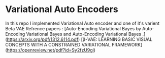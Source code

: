 # Variational Auto Encoders
In this repo I implemented Variational Auto encoder and one of it's varient Beta VAE
Refrence papers :
[Auto-Encoding Variational Bayes by Auto-Encoding Variational Bayes and Auto-Encoding Variational Bayes .] (https://arxiv.org/pdf/1312.6114.pdf)
[β-VAE: LEARNING BASIC VISUAL CONCEPTS WITH A CONSTRAINED VARIATIONAL FRAMEWORK] (https://openreview.net/pdf?id=Sy2fzU9gl)
